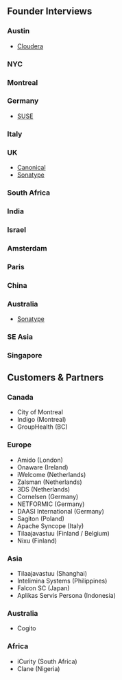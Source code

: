 ## Founder Interviews
### Austin
  - [Cloudera](https://www.cloudera.com/)
### NYC
### Montreal
### Germany
  - [SUSE](https://www.suse.com/) 
### Italy
### UK
  - [Canonical](https://www.canonical.com/) 
  - [Sonatype](https://www.sonatype.com/about-sonatype)
### South Africa
### India
### Israel
### Amsterdam
### Paris
### China
### Australia
  - [Sonatype](https://www.sonatype.com/about-sonatype)
### SE Asia
### Singapore



## Customers & Partners
### Canada

- City of Montreal
- Indigo (Montreal)
- GroupHealth (BC)

### Europe

- Amido (London)
- Onaware (Ireland)
- iWelcome (Netherlands)
- Zalsman (Netherlands)
- 3DS (Netherlands)
- Cornelsen (Germany)
- NETFORMIC (Germany)
- DAASI International (Germany)
- Sagiton (Poland)
- Apache Syncope (Italy) 
- Tilaajavastuu (Finland / Belgium)
- Nixu (Finland)


### Asia

- Tilaajavastuu (Shanghai)
- Intelimina Systems (Philippines)
- Falcon SC (Japan)
- Aplikas Servis Persona (Indonesia)

### Australia
- Cogito 

### Africa
- iCurity (South Africa)
- Clane (Nigeria)
